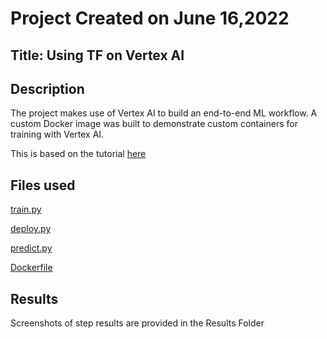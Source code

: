 # Project Created on June 16,2022

## Title: Using TF on Vertex AI

## Description
The project makes use of Vertex AI to build an end-to-end ML workflow. A custom Docker image was built to demonstrate custom containers for training with Vertex AI.

This is based on the tutorial [here](https://codelabs.developers.google.com/codelabs/vertex-ai-custom-models#0) 

## Files used
[train.py](trainer/train.py)

[deploy.py](deploy.py)

[predict.py](predict.py)

[Dockerfile](Dockerfile)

## Results
Screenshots of step results are provided in the Results Folder
